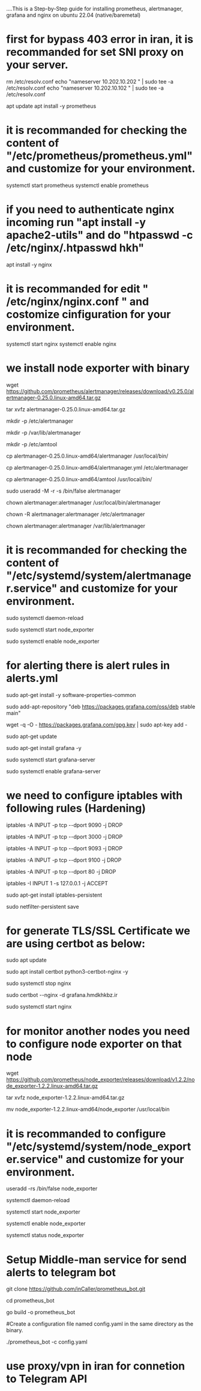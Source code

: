 ....This is a Step-by-Step guide for installing prometheus, alertmanager, grafana and nginx on ubuntu 22.04 (native/baremetal) 

# first for bypass 403 error in iran, it is recommanded for set SNI proxy on your server.
 
rm /etc/resolv.conf
echo "nameserver 10.202.10.202 " | sudo tee -a /etc/resolv.conf
echo "nameserver 10.202.10.102 " | sudo tee -a /etc/resolv.conf

apt update
apt install -y prometheus

# it is recommanded for checking the content of "/etc/prometheus/prometheus.yml" and customize for your environment.

systemctl start prometheus
systemctl enable prometheus

# if you need to authenticate nginx incoming run "apt install -y apache2-utils"  and do "htpasswd -c /etc/nginx/.htpasswd hkh"

apt install -y nginx

# it is recommanded for edit " /etc/nginx/nginx.conf " and costomize cinfiguration for your environment.

systemctl start nginx
systemctl enable nginx

# we install node exporter with binary

wget https://github.com/prometheus/alertmanager/releases/download/v0.25.0/alertmanager-0.25.0.linux-amd64.tar.gz 

tar xvfz alertmanager-0.25.0.linux-amd64.tar.gz

mkdir -p /etc/alertmanager

mkdir -p /var/lib/alertmanager

mkdir -p /etc/amtool

cp alertmanager-0.25.0.linux-amd64/alertmanager /usr/local/bin/

cp alertmanager-0.25.0.linux-amd64/alertmanager.yml /etc/alertmanager

cp alertmanager-0.25.0.linux-amd64/amtool /usr/local/bin/

sudo useradd -M -r -s /bin/false alertmanager

chown alertmanager:alertmanager /usr/local/bin/alertmanager

chown -R alertmanager:alertmanager /etc/alertmanager

chown alertmanager:alertmanager /var/lib/alertmanager


# it is recommanded for checking the content of "/etc/systemd/system/alertmanager.service" and customize for your environment.

sudo systemctl daemon-reload

sudo systemctl start node_exporter

sudo systemctl enable node_exporter

# for alerting there is alert rules in alerts.yml 

sudo apt-get install -y software-properties-common

sudo add-apt-repository "deb https://packages.grafana.com/oss/deb stable main"

wget -q -O - https://packages.grafana.com/gpg.key | sudo apt-key add -

sudo apt-get update

sudo apt-get install grafana -y

sudo systemctl start grafana-server

sudo systemctl enable grafana-server

# we need to configure iptables with following rules (Hardening)

iptables -A INPUT -p tcp --dport 9090 -j DROP

iptables -A INPUT -p tcp --dport 3000 -j DROP

iptables -A INPUT -p tcp --dport 9093 -j DROP

iptables -A INPUT -p tcp --dport 9100 -j DROP

iptables -A INPUT -p tcp --dport 80 -j DROP

iptables -I INPUT 1 -s 127.0.0.1 -j ACCEPT

sudo apt-get install iptables-persistent

sudo netfilter-persistent save

# for generate TLS/SSL Certificate we are using certbot as below:



sudo apt update

sudo apt install certbot python3-certbot-nginx -y

sudo systemctl stop nginx

sudo certbot --nginx -d grafana.hmdkhkbz.ir

sudo systemctl start nginx


# for monitor another nodes you need to configure node exporter on that node


wget https://github.com/prometheus/node_exporter/releases/download/v1.2.2/node_exporter-1.2.2.linux-amd64.tar.gz

tar xvfz node_exporter-1.2.2.linux-amd64.tar.gz

mv node_exporter-1.2.2.linux-amd64/node_exporter /usr/local/bin

# it is recommanded to configure "/etc/systemd/system/node_exporter.service" and customize for your environment.

useradd -rs /bin/false node_exporter

systemctl daemon-reload

systemctl start node_exporter

systemctl enable node_exporter

systemctl status node_exporter

# Setup Middle-man service for send alerts to telegram bot

git clone https://github.com/inCaller/prometheus_bot.git

cd prometheus_bot

go build -o prometheus_bot

#Create a configuration file named config.yaml in the same directory as the binary.

./prometheus_bot -c config.yaml

# use proxy/vpn in iran for connetion to Telegram API
